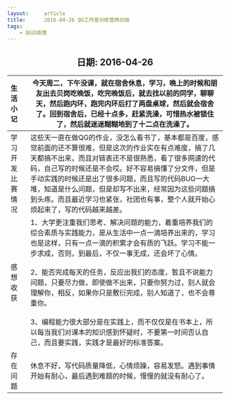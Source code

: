 ```yaml
---
layout:     article
title:      2016-04-26 QG工作室训练营两日结
tags:
    - QG训练营
---
```




<center><h2>日期: 2016-04-26</h2></center>



| 生活小记         | 今天周二，下午没课，就在宿舍休息，学习，晚上的时候和朋友出去贝岗吃晚饭，吃完晚饭后，就去找以前的同学，聊聊天，然后跑内环，跑完内环后打了两盘桌球，然后就会宿舍了。回到宿舍后，已经十点多，赶紧洗澡，可惜热水被锁住了，然后就迷迷糊糊地到了十二点在洗澡了。 |
| :--------------- | ------------------------------------------------------------ |
| 学习开发比赛情况 | 这些天一直在做QG的作业，没怎么看书了，基本都是百度，感觉前面的还不算很难，但是这次的作业实在有点难度，搞了几天都搞不出来，而且对链表还不是很熟悉，看了很多网速的代码，自己写的时候还是不会哎。好不容易搞懂了分文件，但是手动实践的时候还是出了很多问题，而且写的代码BUG一大堆，知道是什么问题，但是却写不出来，经常因为这些问题搞到头疼。而且最近学习也紧张，社团也有事，整个人就开始心烦起来了，写的代码越来越差。 |
| 感想收获         | 1、大学更注重我们思考、解决问题的能力，着重培养我们的综合素质与实践能力，是从生活中一点一滴培养出来的，学习也是这样，只有一点一滴的积累才会有质的飞跃。学习不能一步求成，否则，到最后，不仅一事无成，还会坏了心情。<br><br/>2、能否完成每天的任务，反应出我们的态度，暂且不说能力问题，只要尽力做，即使做不出来，只要你努力过，别人就会理解你，相反，如果你只是敷衍完成，别人知道了，也不会尊重你。<br/><br/>3、编程能力很大部分是在实践上，而不仅仅是在书本上，所以每当我们对课本的知识感到怀疑时，不要第一时间否认自己，而且要实践，实践才是最好的标准答案。 |
| 存在问题         | 休息不好，写代码质量降低，心情烦躁，容易发怒。遇到事情开始有耐心，最后遇到难题的时候，慢慢的就没有耐心了。 |

